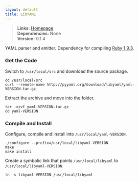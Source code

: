 ```yaml
---
layout: default
title: LibYAML
---
```



> **Links:** [Homepage](http://pyyaml.org/wiki/LibYAML)  
> **Dependencies:** None  
> **Version:** <span id="version">0.1.4</span>


YAML parser and emitter. Dependency for compiling [Ruby 1.9.3](ruby.html).


### Get the Code

Switch to `/usr/local/src` and download the source package.

	cd /usr/local/src
	curl --remote-name http://pyyaml.org/download/libyaml/yaml-VERSION.tar.gz

Extract the archive and move into the folder.

	tar -xzvf yaml-VERSION.tar.gz
	cd yaml-VERSION


### Compile and Install

Configure, compile and install into `/usr/local/yaml-VERSION`.

	./configure	--prefix=/usr/local/libyaml-VERSION
	make
	make install

Create a symbolic link that points `/usr/local/libyaml` to `/usr/local/libyaml-VERSION`.

	ln -s libyaml-VERSION /usr/local/libyaml
